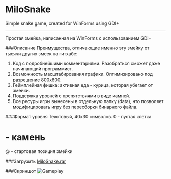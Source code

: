 # MiloSnake
Simple snake game, created for WinForms using GDI+

***

Простая змейка, написанная на WinForms с использованием GDI+

###Описание
Преимущества, отличающие именно эту змейку от тысячи других змеек на гитхабе:
1) Код с подробнейшими комментариями. Разобраться сможет даже начинающий программист.
2) Возможность масштабирования графики. Оптимизировано под разрешение 800х600.
3) Геймплейная фишка: активная еда - курица, которая убегает от змейки.
4) Поддержка уровней с препятствиями в виде камней.
5) Все ресуры игры вынесены в отдельную папку (data), что позволяет модифицировать игру без пересборки бинарного файла.

###Формат уровня
Текстовый, 40х30 символов.
0 - пустая клетка
# - камень
@ - стартовая позиция змейки

###Загрузить
[MiloSnake.rar](scmbot.ru/uploads/MiloSnake.rar)

###Скриншот
![Gameplay](http://images.illuzor.com/uploads/lev.jpg)
